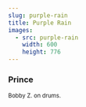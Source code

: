 ```yaml
---
slug: purple-rain
title: Purple Rain
images:
  - src: purple-rain
    width: 600
    height: 776
---
```

### Prince

<div data-player="347vCib_lMs"></div>

<small>Bobby Z. on drums.</small>
